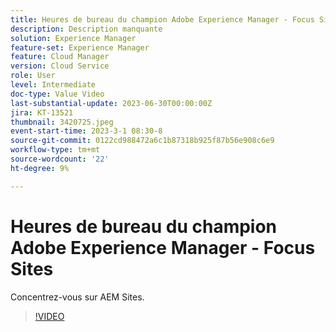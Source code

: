 ```yaml
---
title: Heures de bureau du champion Adobe Experience Manager - Focus Sites
description: Description manquante
solution: Experience Manager
feature-set: Experience Manager
feature: Cloud Manager
version: Cloud Service
role: User
level: Intermediate
doc-type: Value Video
last-substantial-update: 2023-06-30T00:00:00Z
jira: KT-13521
thumbnail: 3420725.jpeg
event-start-time: 2023-3-1 08:30-8
source-git-commit: 0122cd988472a6c1b87318b925f87b56e908c6e9
workflow-type: tm+mt
source-wordcount: '22'
ht-degree: 9%

---
```



# Heures de bureau du champion Adobe Experience Manager - Focus Sites

Concentrez-vous sur AEM Sites.

>[!VIDEO](https://video.tv.adobe.com/v/3420725/?learn=on)
